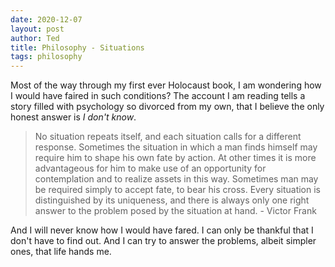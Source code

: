 ```yaml
---
date: 2020-12-07
layout: post
author: Ted
title: Philosophy - Situations
tags: philosophy
---
```

Most of the way through my first ever Holocaust book, I am wondering how I would have faired in such conditions? The account I am reading tells a story filled with psychology so divorced from my own, that I believe the only honest answer is _I don't know_. 

> No situation repeats itself, and each situation calls for a different response. Sometimes the situation in which a man finds himself may require him to shape his own fate by action. At other times it is more advantageous for him to make use of an opportunity for contemplation and to realize assets in this way. Sometimes man may be required simply to accept fate, to bear his cross. Every situation is distinguished by its uniqueness, and there is always only one right answer to the problem posed by the situation at hand. - Victor Frank

And I will never know how I would have fared. I can only be thankful that I don't have to find out. And I can try to answer the problems, albeit simpler ones, that life hands me.  
